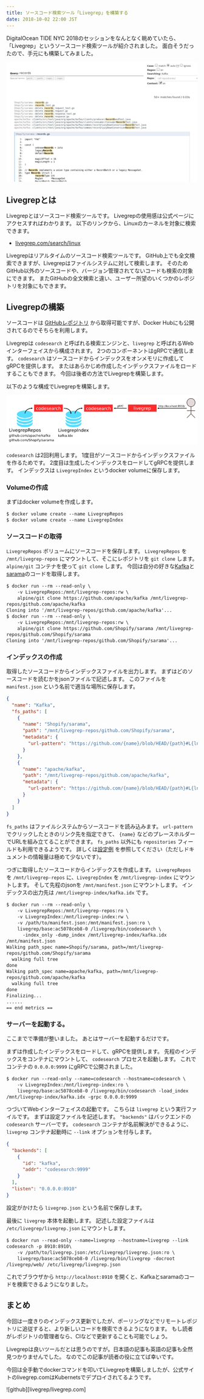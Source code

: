 ```yaml
---
title: ソースコード検索ツール「Livegrep」を構築する
date: 2018-10-02 22:00 JST
---
```


DigitalOcean TIDE NYC 2018のセッションをなんとなく眺めていたら、「Livegrep」というソースコード検索ツールが紹介されました。
面白そうだったので、手元にも構築してみました。

![Livegrepのスクリーンショット](livegrep-screenshot.png)

Livegrepとは
------------

Livegrepとはソースコード検索ツールです。
Livegrepの使用感は公式ページにアクセスすればわかります。
以下のリンクから、Linuxのカーネルを対象に検索できます。

- [livegrep.com/search/linux](https://livegrep.com/search/linux)

Livegrepはリアルタイムのソースコード検索ツールです。
GitHub上でも全文検索できますが、Livegrepはファイルシステムに対して検索します。
そのためGitHub以外のソースコードや、バージョン管理されてないコードも検索の対象にできます。
またGitHubの全文検索と違い、ユーザー所望のいくつかのレポジトリを対象にもできます。

Livegrepの構築
--------------

ソースコードは [GitHubレポジトリ](https://github.com/livegrep/livegrep) から取得可能ですが、Docker Hubにも公開されてるのでそちらを利用します。

Livegrepは `codesearch` と呼ばれる検索エンジンと、`livegrep` と呼ばれるWebインターフェイスから構成されます。
2つのコンポーネントはgRPCで通信します。
`codesearch` はソースコードからインデックスをオンメモリに作成してgRPCを提供します。
またはあらかじめ作成したインデックスファイルをロードすることもできます。
今回は後者の方法でLivegrepを構築します。

以下のような構成でLivegrepを構築します。

![Livegrepのアーキテクチャ](livegrep-architecture.png)

`codesearch` は2回利用します。
1度目がソースコードからインデックスファイルを作るためです。
2度目は生成したインデックスをロードしてgRPCを提供します。
インデックスは `LivegrepIndex` というdocker volumeに保存します。

### Volumeの作成

まずはdocker volumeを作成します。

```console
$ docker volume create --name LivegrepRepos
$ docker volume create --name LivegrepIndex
```

### ソースコードの取得

`LivegrepRepos` ボリュームにソースコードを保存します。
`LivegrepRepos` を `/mnt/livegrep-repos` にマウントして、そこにレポジトリを `git clone` します。
`alpine/git` コンテナを使って `git clone` します。
今回は自分の好きな[Kafka][]と[sarama][]のコードを取得します。


```console
$ docker run --rm --read-only \
    -v LivegrepRepos:/mnt/livegrep-repos:rw \
    alpine/git clone https://github.com/apache/kafka /mnt/livegrep-repos/github.com/apache/kafka
Cloning into '/mnt/livegrep-repos/github.com/apache/kafka'...
$ docker run --rm --read-only \
    -v LivegrepRepos:/mnt/livegrep-repos:rw \
    alpine/git clone https://github.com/Shopify/sarama /mnt/livegrep-repos/github.com/Shopify/sarama
Cloning into '/mnt/livegrep-repos/github.com/Shopify/sarama'...
```

### インデックスの作成

取得したソースコードからインデックスファイルを出力します。
まずはどのソースコードを読むかをjsonファイルで記述します。
このファイルを `manifest.json` という名前で適当な場所に保存します。

```json
{
  "name": "Kafka",
  "fs_paths": [
    {
      "name": "Shopify/sarama",
      "path": "/mnt/livegrep-repos/github.com/Shopify/sarama",
      "metadata": {
        "url-pattern": "https://github.com/{name}/blob/HEAD/{path}#L{lno}"
      }
    },
    {
      "name": "apache/kafka",
      "path": "/mnt/livegrep-repos/github.com/apache/kafka",
      "metadata": {
        "url-pattern": "https://github.com/{name}/blob/HEAD/{path}#L{lno}"
      }
    }
  ]
}
```

`fs_paths` はファイルシステムからソースコードを読み込みます。
`url-pattern` でクリックしたときのリンク先を指定できて、 `{name}` などのプレースホルダーでURLを組み立てることができます。
`fs_paths` 以外にも `repositories` フィールドも利用できるようです。
詳しくは[設定例][example] を参照してください（ただしドキュメントの情報量は極めて少ないです）。


つぎに取得したソースコードからインデックスを作成します。
`LivegrepRepos` を `/mnt/livegrep-repos` に、`LivegrepIndex` を `/mnt/livegrep-index` にマウントします。
そして先程のjsonを `/mnt/manifest.json` にマウントします。
インデックスの出力先は `/mnt/livegrep-index/kafka.idx` です。

```console
$ docker run --rm --read-only \
    -v LivegrepRepos:/mnt/livegrep-repos:ro \
    -v LivegrepIndex:/mnt/livegrep-index:rw \
    -v /path/to/manifest.json:/mnt/manifest.json:ro \
    livegrep/base:ac5078ceb8-0 /livegrep/bin/codesearch \
      -index_only -dump_index /mnt/livegrep-index/kafka.idx /mnt/manifest.json
Walking path_spec name=Shopify/sarama, path=/mnt/livegrep-repos/github.com/Shopify/sarama
  walking full tree
done
Walking path_spec name=apache/kafka, path=/mnt/livegrep-repos/github.com/apache/kafka
  walking full tree
done
Finalizing...
......
== end metrics ==
```

### サーバーを起動する。

ここまでで準備が整いました。
あとはサーバーを起動するだけです。

まずは作成したインデックスをロードして、gRPCを提供します。
先程のインデックスをコンテナにマウントして、 `codesearch` プロセスを起動します。
これでコンテナの `0.0.0.0:9999` にgRPCで公開されました。

```console
$ docker run --read-only --name=codesearch --hostname=codesearch \
    -v LivegrepIndex:/mnt/livegrep-index:ro \
    livegrep/base:ac5078ceb8-0 /livegrep/bin/codesearch -load_index /mnt/livegrep-index/kafka.idx -grpc 0.0.0.0:9999
```

つづいてWebインターフェイスの起動です。
こちらは `livegrep` という実行ファイルです。
まずは設定ファイルを記述します。
`"backends"` はバックエンドの`codesearch` サーバーです。
`codesearch` コンテナが名前解決ができるように、`livegrep` コンテナ起動時に `--link` オプションを付与します。

```json
{
  "backends": [
    {
      "id": "kafka",
      "addr": "codesearch:9999"
    }
  ],
  "listen": "0.0.0.0:8910"
}
```

設定がかけたら `livegrep.json` という名前で保存します。

最後に `livegrep` 本体を起動します。
記述した設定ファイルは `/etc/livegrep/livegrep.json` にマウントします。

```console
$ docker run --read-only --name=livegrep --hostname=livegrep --link codesearch -p 8910:8910\
    -v /path/to/livegrep.json:/etc/livegrep/livegrep.json:ro \
    livegrep/base:ac5078ceb8-0 /livegrep/bin/livegrep -docroot /livegrep/web/ /etc/livegrep/livegrep.json
```

これでブラウザから `http://localhost:8910` を開くと、Kafkaとsaramaのコードを検索できるようになりました。

まとめ
------

今回は一度きりのインデックス更新でしたが、ポーリングなどでリモートレポジトリに追従すると、より新しいコードを検索できるようになります。
もし読者がレポジトリの管理者なら、CIなどで更新することも可能でしょう。

Livegrepは良いツールだとは思うのですが。日本語の記事も英語の記事も全然見つかりませんでした。
なのでこの記事が読者の役に立てば幸いです。

今回は全手動でdockerコマンドを叩いてLivegrepを構築しましたが、公式サイトのlivegrep.comはKubernetsでデプロイされてるようです。

![github][livegrep/livegrep.com]

[example]: https://github.com/livegrep/livegrep/blob/master/doc/examples/livegrep/index.json
[Kafka]: https://github.com/apache/kafka
[sarama]: https://github.com/Shopify/sarama
